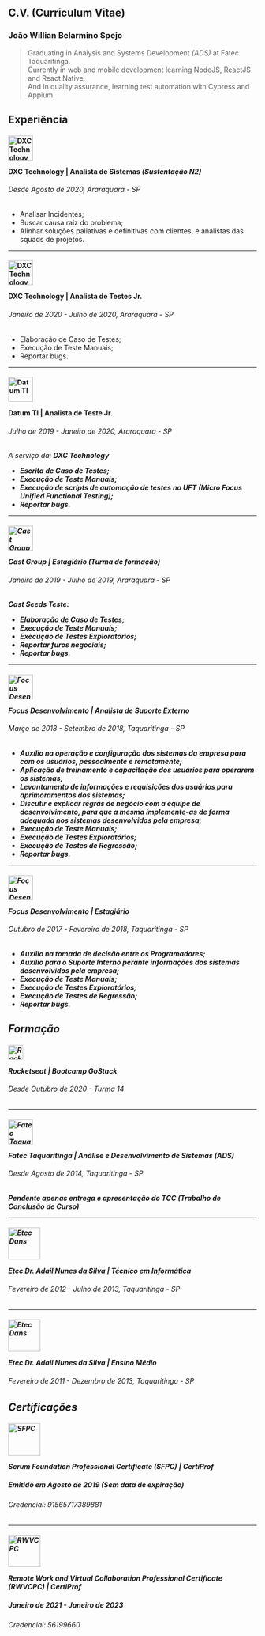 ## C.V. (Curriculum Vitae)

### João Willian Belarmino Spejo
> Graduating in Analysis and Systems Development *(ADS)* at Fatec Taquaritinga.<br>
Currently in web and mobile development learning NodeJS, ReactJS and React Native.<br>
And in quality assurance, learning test automation with Cypress and Appium.

Experiência
----
<h4>
  <img alt="DXC Technology" src="https://user-images.githubusercontent.com/44349156/121361136-628a8300-c90b-11eb-9e57-cfe572eceb96.png" height="50">
  <p><b>DXC Technology</b> | Analista de Sistemas <i>(Sustentação N2)</i></p>
</h4>
<h6>Desde Agosto de 2020, Araraquara - SP</h6>

- Analisar Incidentes;
- Buscar causa raiz do problema;
- Alinhar soluções paliativas e definitivas com clientes, e analistas das squads de projetos.

---
<h4>
  <img alt="DXC Technology" src="https://user-images.githubusercontent.com/44349156/121361136-628a8300-c90b-11eb-9e57-cfe572eceb96.png" height="50">
  <p><b>DXC Technology</b> | Analista de Testes Jr.</p>
</h4>
<h6>Janeiro de 2020 - Julho de 2020, Araraquara - SP</h6>

- Elaboração de Caso de Testes;
- Execução de Teste Manuais;
- Reportar bugs.

---
<h4>
  <img alt="Datum TI" src="https://www.datum.inf.br/wp-content/uploads/2019/09/Logos_Colors_20.png" height="50">
  <p><b>Datum TI</b> | Analista de Teste Jr.</p>
</h4>
<h6>Julho de 2019 - Janeiro de 2020, Araraquara - SP</h6>

<i>A serviço da: <b>DXC Technology<b><i>
- Escrita de Caso de Testes;
- Execução de Teste Manuais;
- Execução de scripts de automação de testes no UFT *(Micro Focus Unified Functional Testing)*;
- Reportar bugs.

---
<h4>
  <img alt="Cast Group" src="https://user-images.githubusercontent.com/44349156/119878879-05e99a00-bf01-11eb-87b6-074714a08370.png" height="50">
  <p><b>Cast Group</b> | Estagiário <i>(Turma de formação)</i></p>
</h4>
<h6>Janeiro de 2019 - Julho de 2019, Araraquara - SP</h6>

<i>Cast Seeds Teste:</i>
- Elaboração de Caso de Testes;
- Execução de Teste Manuais;
- Execução de Testes Exploratórios;
- Reportar furos negociais;
- Reportar bugs.

---
<h4>
  <img alt="Focus Desenvolvimento" src="https://user-images.githubusercontent.com/44349156/114650265-52ae4400-9cb8-11eb-9423-004bed9aab96.png" height="50">
  <p><b>Focus Desenvolvimento</b> | Analista de Suporte Externo</p>
</h4>
<h6>Março de 2018 - Setembro de 2018, Taquaritinga - SP</h6>

- Auxílio na operação e configuração dos sistemas da empresa para com os usuários, pessoalmente e remotamente;
- Aplicação de treinamento e capacitação dos usuários para operarem os sistemas;
- Levantamento de informações e requisições dos usuários para aprimoramentos dos sistemas;
- Discutir e explicar regras de negócio com a equipe de desenvolvimento, para que a mesma implemente-as de forma adequada nos sistemas desenvolvidos pela empresa;
- Execução de Teste Manuais;
- Execução de Testes Exploratórios;
- Execução de Testes de Regressão;
- Reportar bugs.

---
<h4>
  <img alt="Focus Desenvolvimento" src="https://user-images.githubusercontent.com/44349156/114650265-52ae4400-9cb8-11eb-9423-004bed9aab96.png" height="50">
  <p><b>Focus Desenvolvimento</b> | Estagiário</p>
</h4>
<h6>Outubro de 2017 - Fevereiro de 2018, Taquaritinga - SP</h6>

- Auxílio na tomada de decisão entre os Programadores;
- Auxílio para o Suporte Interno perante informações dos sistemas desenvolvidos pela empresa;
- Execução de Teste Manuais;
- Execução de Testes Exploratórios;
- Execução de Testes de Regressão;
- Reportar bugs.

Formação
---
<h4>
  <img alt="Rocketseat" src="https://user-images.githubusercontent.com/44349156/114651897-38299a00-9cbb-11eb-9483-c51f61779302.png" height="30">
  <p><b>Rocketseat</b> | Bootcamp GoStack</p>
</h4>
<h6>Desde Outubro de 2020 - Turma 14</h6>

---
<h4>
  <img alt="Fatec Taquaritinga" src="https://user-images.githubusercontent.com/44349156/114650909-673f0c00-9cb9-11eb-8e52-fad74d3539dc.png" height="50">
  <p><b>Fatec Taquaritinga</b> | Análise e Desenvolvimento de Sistemas <i>(ADS)</i></p>
</h4>
<h6>Desde Agosto de 2014, Taquaritinga - SP</h6>

<i>Pendente apenas entrega e apresentação do TCC (Trabalho de Conclusão de Curso)<i>

---
<h4>
  <img alt="Etec Dans" src="https://user-images.githubusercontent.com/44349156/114651243-f64c2400-9cb9-11eb-8e1d-18dcb9e99afb.png" height="65">
  <p><b>Etec Dr. Adail Nunes da Silva</b> | Técnico em Informática</p>
</h4>
<h6>Fevereiro de 2012 - Julho de 2013, Taquaritinga - SP</h6>

---
<h4>
  <img alt="Etec Dans" src="https://user-images.githubusercontent.com/44349156/114651243-f64c2400-9cb9-11eb-8e1d-18dcb9e99afb.png" height="65">
  <p><b>Etec Dr. Adail Nunes da Silva</b> | Ensino Médio</p>
</h4>
<h6>Fevereiro de 2011 - Dezembro de 2013, Taquaritinga - SP</h6>

Certificações
---
<h4>
  <img alt="SFPC" src="https://cdn.shopify.com/s/files/1/0299/9215/7283/files/Scrum-Foundation-Professional-Certificate-SFPC_480x480.png" height="65">
  <p><b>Scrum Foundation Professional Certificate (SFPC)</b> | CertiProf</p>
</h4>
<h5>Emitido em Agosto de 2019 <i>(Sem data de expiração)</i></h5>
<h6>Credencial: 91565717389881</h6>

---
<h4>
  <img alt="RWVCPC" src="https://images.youracclaim.com/images/2a7b1448-f309-4ada-bdea-64cb5dbcc26a/Remote-Worker-and-Virtual-Collaborator-Professional-Certificate-RWVCPC.png" height="65">
  <p><b>Remote Work and Virtual Collaboration Professional Certificate (RWVCPC)</b> | CertiProf</p>
</h4>
<h5>Janeiro de 2021 - Janeiro de 2023</h5>
<h6>Credencial: 56199660</h6>
